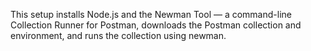 This setup installs Node.js and the Newman Tool — a command-line Collection Runner for Postman, downloads the Postman collection and environment, and runs the collection using newman.

